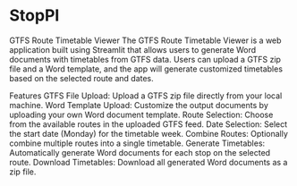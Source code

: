 # StopPI
 
GTFS Route Timetable Viewer
The GTFS Route Timetable Viewer is a web application built using Streamlit that allows users to generate Word documents with timetables from GTFS data. Users can upload a GTFS zip file and a Word template, and the app will generate customized timetables based on the selected route and dates.

Features
GTFS File Upload: Upload a GTFS zip file directly from your local machine.
Word Template Upload: Customize the output documents by uploading your own Word document template.
Route Selection: Choose from the available routes in the uploaded GTFS feed.
Date Selection: Select the start date (Monday) for the timetable week.
Combine Routes: Optionally combine multiple routes into a single timetable.
Generate Timetables: Automatically generate Word documents for each stop on the selected route.
Download Timetables: Download all generated Word documents as a zip file.